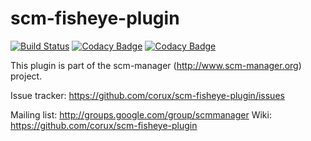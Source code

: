 scm-fisheye-plugin
==============================
[![Build Status](https://travis-ci.org/corux/scm-fisheye-plugin.svg?branch=master)](https://travis-ci.org/corux/scm-fisheye-plugin)
[![Codacy Badge](https://api.codacy.com/project/badge/grade/ec8c347d83434649b3a115aeef7b996b)](https://www.codacy.com/app/corux/scm-fisheye-plugin)
[![Codacy Badge](https://api.codacy.com/project/badge/Coverage/ec8c347d83434649b3a115aeef7b996b)](https://www.codacy.com/app/corux/scm-fisheye-plugin)

This plugin is part of the scm-manager (http://www.scm-manager.org) project.

Issue tracker: https://github.com/corux/scm-fisheye-plugin/issues

Mailing list:  http://groups.google.com/group/scmmanager
Wiki: https://github.com/corux/scm-fisheye-plugin
